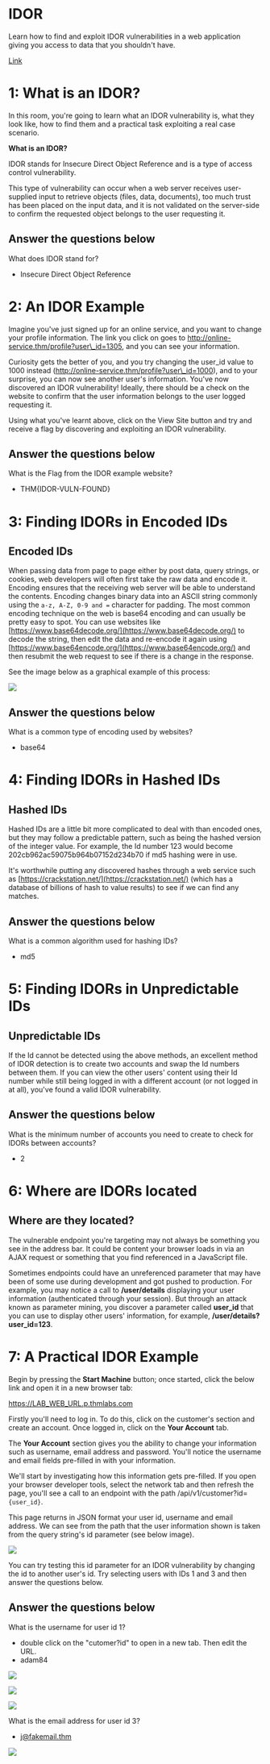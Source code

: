 # IDOR
   
Learn how to find and exploit IDOR vulnerabilities in a web application giving you access to data that you shouldn't have.

[Link](https://tryhackme.com/room/idor)



# 1: What is an IDOR?

In this room, you're going to learn what an IDOR vulnerability is, what they look like, how to find them and a practical task exploiting a real case scenario.

**What is an IDOR?**  

IDOR stands for Insecure Direct Object Reference and is a type of access control vulnerability.  

This type of vulnerability can occur when a web server receives user-supplied input to retrieve objects (files, data, documents), too much trust has been placed on the input data, and it is not validated on the server-side to confirm the requested object belongs to the user requesting it.

## Answer the questions below

What does IDOR stand for?

- Insecure Direct Object Reference




# 2: An IDOR Example

Imagine you've just signed up for an online service, and you want to change your profile information. The link you click on goes to http://online-service.thm/profile?user\_id=1305, and you can see your information.  
  
Curiosity gets the better of you, and you try changing the user\_id value to 1000 instead (http://online-service.thm/profile?user\_id=1000), and to your surprise, you can now see another user's information. You've now discovered an IDOR vulnerability! Ideally, there should be a check on the website to confirm that the user information belongs to the user logged requesting it.  
  
Using what you've learnt above, click on the View Site button and try and receive a flag by discovering and exploiting an IDOR vulnerability.  

## Answer the questions below

What is the Flag from the IDOR example website?

- THM{IDOR-VULN-FOUND}




# 3: Finding IDORs in Encoded IDs

## **Encoded IDs**

When passing data from page to page either by post data, query strings, or cookies, web developers will often first take the raw data and encode it. Encoding ensures that the receiving web server will be able to understand the contents. Encoding changes binary data into an ASCII string commonly using the `a-z, A-Z, 0-9 and =` character for padding. The most common encoding technique on the web is base64 encoding and can usually be pretty easy to spot. You can use websites like [https://www.base64decode.org/](https://www.base64decode.org/) to decode the string, then edit the data and re-encode it again using [https://www.base64encode.org/](https://www.base64encode.org/) and then resubmit the web request to see if there is a change in the response.  
  
See the image below as a graphical example of this process:  

![](https://tryhackme-images.s3.amazonaws.com/user-uploads/5efe36fb68daf465530ca761/room-content/5f2cbe5c4ab4a274420bc9a9afc9202d.png)  

## Answer the questions below

What is a common type of encoding used by websites?

- base64




# 4: Finding IDORs in Hashed IDs

## **Hashed IDs**

Hashed IDs are a little bit more complicated to deal with than encoded ones, but they may follow a predictable pattern, such as being the hashed version of the integer value. For example, the Id number 123 would become 202cb962ac59075b964b07152d234b70 if md5 hashing were in use.

  

It's worthwhile putting any discovered hashes through a web service such as [https://crackstation.net/](https://crackstation.net/) (which has a database of billions of hash to value results) to see if we can find any matches.  

## Answer the questions below

What is a common algorithm used for hashing IDs?

- md5




# 5: Finding IDORs in Unpredictable IDs

## **Unpredictable IDs**

If the Id cannot be detected using the above methods, an excellent method of IDOR detection is to create two accounts and swap the Id numbers between them. If you can view the other users' content using their Id number while still being logged in with a different account (or not logged in at all), you've found a valid IDOR vulnerability.

## Answer the questions below

What is the minimum number of accounts you need to create to check for IDORs between accounts?

- 2




# 6: Where are IDORs located

## **Where are they located?**

The vulnerable endpoint you're targeting may not always be something you see in the address bar. It could be content your browser loads in via an AJAX request or something that you find referenced in a JavaScript file. 

Sometimes endpoints could have an unreferenced parameter that may have been of some use during development and got pushed to production. For example, you may notice a call to **/user/details** displaying your user information (authenticated through your session). But through an attack known as parameter mining, you discover a parameter called **user\_id** that you can use to display other users' information, for example, **/user/details?user\_id=123**.




# 7: A Practical IDOR Example

Begin by pressing the **Start Machine** button; once started, click the below link and open it in a new browser tab:

[https://LAB\_WEB\_URL.p.thmlabs.com](https://lab_web_url.p.thmlabs.com/)

Firstly you'll need to log in. To do this, click on the customer's section and create an account. Once logged in, click on the **Your Account** tab. 

The **Your Account** section gives you the ability to change your information such as username, email address and password. You'll notice the username and email fields pre-filled in with your information. 

We'll start by investigating how this information gets pre-filled. If you open your browser developer tools, select the network tab and then refresh the page, you'll see a call to an endpoint with the path /api/v1/customer?id=`{user_id}`.

This page returns in JSON format your user id, username and email address. We can see from the path that the user information shown is taken from the query string's id parameter (see below image).  

![](https://tryhackme-images.s3.amazonaws.com/user-uploads/5efe36fb68daf465530ca761/room-content/5d71d3fe747a8c8934564feddfc69f75.png)  

You can try testing this id parameter for an IDOR vulnerability by changing the id to another user's id. Try selecting users with IDs 1 and 3 and then answer the questions below.

## Answer the questions below

What is the username for user id 1?

- double click on the "cutomer?id" to open in a new tab. Then edit the URL. 
- adam84

![](./5_assets/2023-12-06-06-35-13.png)

![](./5_assets/2023-12-06-06-51-29.png)

![](./5_assets/2023-12-06-06-36-27.png)

What is the email address for user id 3?

- j@fakemail.thm

![](./5_assets/2023-12-06-06-53-47.png)


